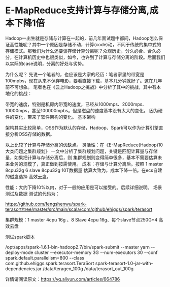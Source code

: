 # E-MapReduce支持计算与存储分离,成本下降1倍

Hadoop一出生就是存储与计算在一起的，前几年面试题中都问，Hadoop怎么保证高性能呢？其中一个原因是存储不动，计算(code)动，不同于传统的集中式的存储模式。那我们为什么还要谈存储计算分离呢？众观历史，分久必合、合久必分，在计算机历史中也很类似，如今，也许到了计算与存储分离的阶段。后面我们以实际的case说明，分离的好处与劣势。

为什么呢？
先说一个笔者的，也应该是大家的经历：笔者家里的带宽是100mpbs，现在从来不保存电影，要看直接下载，基本几分钟就好了。这在几年前不可想象。
笔者也在《云上Hadoop之挑战》中分析了其中的挑战，其中有本地化的挑战：

带宽的速度，特别是机房内带宽的速度，已经从1000mps、2000mps、10000mps，甚至100000mpbs。但是磁盘的速度基本没有太大的变化。
因为硬件的变化，带来了软件架构的变化。
基本架构

架构其实比较简单，OSS作为默认的存储，Hadoop、Spark可以作为计算引擎直接分析OSS存储的数据。

以上比较了计算与存储分离的优缺点。
灵活性：在《E-MapReduce(Hadoop)10大类问题之集群规划》 一文中分析了集群规划问题，关键是匹配计算量与存储量，如果把计算与存储分离后，则 集群规划则变得简单很多，基本不需要估算未来业务的规模了，真正做到按需使用。
成本：存储与计算分离后。按照 1 master 8cpu32g 6 slave 8cpu32g 10T数据量 估算大致为，成本下降一倍。在ecs自建的磁盘选择 高效云盘。

性能：大约下降10%以内，对于一般的应用是可以接受的。后续详细说明。
场景测试及数据
测试的代码为：

https://github.com/fengshenwu/spark-terasort/tree/master/src/main/scala/com/github/ehiggs/spark/terasort

集群规模：1 master 4cpu 16g 、8 Slave 4cpu 16g、每个slave节点250G*4 高效云盘

测试spark脚本

 /opt/apps/spark-1.6.1-bin-hadoop2.7/bin/spark-submit  --master yarn --deploy-mode cluster --executor-memory 3G --num-executors 30    --conf spark.default.parallelism=800   --class  com.github.ehiggs.spark.terasort.TeraSort  spark-terasort-1.0-jar-with-dependencies.jar /data/teragen_100g /data/terasort_out_100g


详情请阅读原文：https://yq.aliyun.com/articles/664786
